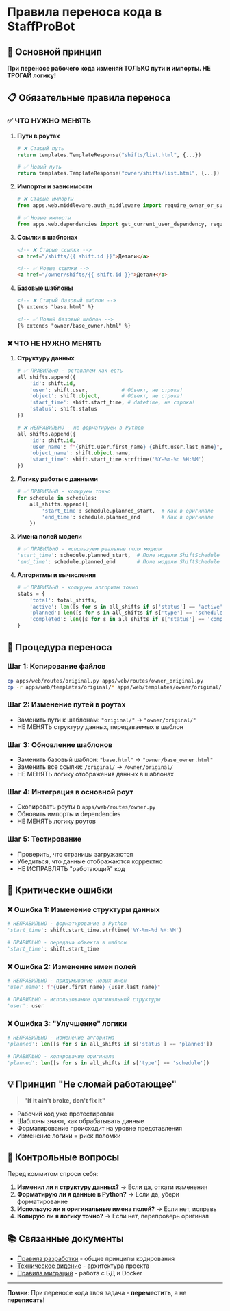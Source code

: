 # Правила переноса кода в StaffProBot

## 🎯 Основной принцип

**При переносе рабочего кода изменяй ТОЛЬКО пути и импорты. НЕ ТРОГАЙ логику!**

## 📋 Обязательные правила переноса

### ✅ ЧТО НУЖНО МЕНЯТЬ

1. **Пути в роутах**
   ```python
   # ❌ Старый путь
   return templates.TemplateResponse("shifts/list.html", {...})
   
   # ✅ Новый путь
   return templates.TemplateResponse("owner/shifts/list.html", {...})
   ```

2. **Импорты и зависимости**
   ```python
   # ❌ Старые импорты
   from apps.web.middleware.auth_middleware import require_owner_or_superadmin
   
   # ✅ Новые импорты  
   from apps.web.dependencies import get_current_user_dependency, require_role
   ```

3. **Ссылки в шаблонах**
   ```html
   <!-- ❌ Старые ссылки -->
   <a href="/shifts/{{ shift.id }}">Детали</a>
   
   <!-- ✅ Новые ссылки -->
   <a href="/owner/shifts/{{ shift.id }}">Детали</a>
   ```

4. **Базовые шаблоны**
   ```html
   <!-- ❌ Старый базовый шаблон -->
   {% extends "base.html" %}
   
   <!-- ✅ Новый базовый шаблон -->
   {% extends "owner/base_owner.html" %}
   ```

### ❌ ЧТО НЕ НУЖНО МЕНЯТЬ

1. **Структуру данных**
   ```python
   # ✅ ПРАВИЛЬНО - оставляем как есть
   all_shifts.append({
       'id': shift.id,
       'user': shift.user,           # Объект, не строка!
       'object': shift.object,       # Объект, не строка!
       'start_time': shift.start_time, # datetime, не строка!
       'status': shift.status
   })
   
   # ❌ НЕПРАВИЛЬНО - не форматируем в Python
   all_shifts.append({
       'id': shift.id,
       'user_name': f"{shift.user.first_name} {shift.user.last_name}",
       'object_name': shift.object.name,
       'start_time': shift.start_time.strftime('%Y-%m-%d %H:%M')
   })
   ```

2. **Логику работы с данными**
   ```python
   # ✅ ПРАВИЛЬНО - копируем точно
   for schedule in schedules:
       all_shifts.append({
           'start_time': schedule.planned_start,  # Как в оригинале
           'end_time': schedule.planned_end       # Как в оригинале
       })
   ```

3. **Имена полей модели**
   ```python
   # ✅ ПРАВИЛЬНО - используем реальные поля модели
   'start_time': schedule.planned_start,  # Поле модели ShiftSchedule
   'end_time': schedule.planned_end       # Поле модели ShiftSchedule
   ```

4. **Алгоритмы и вычисления**
   ```python
   # ✅ ПРАВИЛЬНО - копируем алгоритм точно
   stats = {
       'total': total_shifts,
       'active': len([s for s in all_shifts if s['status'] == 'active']),
       'planned': len([s for s in all_shifts if s['type'] == 'schedule']),  # Как в оригинале
       'completed': len([s for s in all_shifts if s['status'] == 'completed'])
   }
   ```

## 🔄 Процедура переноса

### Шаг 1: Копирование файлов
```bash
cp apps/web/routes/original.py apps/web/routes/owner_original.py
cp -r apps/web/templates/original/* apps/web/templates/owner/original/
```

### Шаг 2: Изменение путей в роутах
- Заменить пути к шаблонам: `"original/"` → `"owner/original/"`
- НЕ МЕНЯТЬ структуру данных, передаваемых в шаблон

### Шаг 3: Обновление шаблонов
- Заменить базовый шаблон: `"base.html"` → `"owner/base_owner.html"`
- Заменить все ссылки: `/original/` → `/owner/original/`
- НЕ МЕНЯТЬ логику отображения данных в шаблонах

### Шаг 4: Интеграция в основной роут
- Скопировать роуты в `apps/web/routes/owner.py`
- Обновить импорты и dependencies
- НЕ МЕНЯТЬ логику роутов

### Шаг 5: Тестирование
- Проверить, что страницы загружаются
- Убедиться, что данные отображаются корректно
- НЕ ИСПРАВЛЯТЬ "работающий" код

## 🚨 Критические ошибки

### ❌ Ошибка 1: Изменение структуры данных
```python
# НЕПРАВИЛЬНО - форматирование в Python
'start_time': shift.start_time.strftime('%Y-%m-%d %H:%M')

# ПРАВИЛЬНО - передача объекта в шаблон
'start_time': shift.start_time
```

### ❌ Ошибка 2: Изменение имен полей
```python
# НЕПРАВИЛЬНО - придумывание новых имен
'user_name': f"{user.first_name} {user.last_name}"

# ПРАВИЛЬНО - использование оригинальной структуры
'user': user
```

### ❌ Ошибка 3: "Улучшение" логики
```python
# НЕПРАВИЛЬНО - изменение алгоритма
'planned': len([s for s in all_shifts if s['status'] == 'planned'])

# ПРАВИЛЬНО - копирование оригинала
'planned': len([s for s in all_shifts if s['type'] == 'schedule'])
```

## 💡 Принцип "Не сломай работающее"

> **"If it ain't broke, don't fix it"**

- Рабочий код уже протестирован
- Шаблоны знают, как обрабатывать данные
- Форматирование происходит на уровне представления
- Изменение логики = риск поломки

## 🎯 Контрольные вопросы

Перед коммитом спроси себя:

1. **Изменил ли я структуру данных?** → Если да, откати изменения
2. **Форматирую ли я данные в Python?** → Если да, убери форматирование
3. **Использую ли я оригинальные имена полей?** → Если нет, исправь
4. **Копирую ли я логику точно?** → Если нет, перепроверь оригинал

## 📚 Связанные документы

- [Правила разработки](conventions.mdc) - общие принципы кодирования
- [Техническое видение](vision.md) - архитектура проекта
- [Правила миграций](migrations.mdc) - работа с БД и Docker

---

**Помни**: При переносе кода твоя задача - **переместить**, а не **переписать**!
